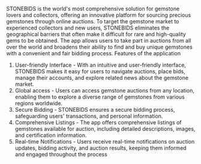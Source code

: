 STONEBIDS is the world's most comprehensive solution for gemstone lovers and collectors, 
offering an innovative platform for sourcing precious gemstones through online auctions. To target 
the gemstone market to experienced collectors and new users, STONEBIDS eliminates the 
geographical barriers that often make it difficult for rare and high-quality gems to be obtained. The 
app allows users to take part in auctions from all over the world and broadens their ability to find 
and buy unique gemstones with a convenient and fair bidding process.
Features of the application
  1. User-friendly Interface - With an intuitive and user-friendly interface, STONEBIDS makes it 
  easy for users to navigate auctions, place bids, manage their accounts, and explore related 
  news about the gemstone market.
  2. Global access - Users can access gemstone auctions from any location, enabling them to 
  explore a diverse range of gemstones from various regions worldwide.
  3. Secure Bidding - STONEBIDS ensures a secure bidding process, safeguarding users' 
  transactions, and personal information.
  4. Comprehensive Listings - The app offers comprehensive listings of gemstones available for 
  auction, including detailed descriptions, images, and certification information.
  5. Real-time Notifications - Users receive real-time notifications on auction updates, bidding 
  activity, and auction results, keeping them informed and engaged throughout the process
